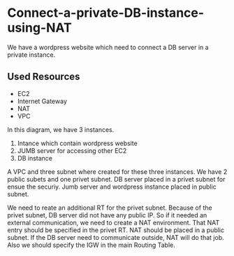 # Connect-a-private-DB-instance-using-NAT
We have a wordpress website which need to connect a DB server in a private instance.


## Used Resources

- EC2
- Internet Gateway
- NAT
- VPC


In this diagram, we have 3 instances.

1. Intance which contain wordpress website
2. JUMB server for accessing other EC2
3. DB instance

A VPC and three subnet where created for these three instances. We have 2 public subets and one privet subnet. DB server placed in a privet subnet for ensue the securiy. Jumb server and wordpress instance placed in public subnet. 

We need to reate an additional RT for the privet subnet. Because of the privet subnet, DB server did not have any public IP. So if it needed an external communication, we need to create a NAT environment. That NAT entry should be specified in the privet RT. NAT should be placed in a public subnet. If the DB server need to communicate outside, NAT will do that job. Also we should specify the IGW in the main Routing Table.
